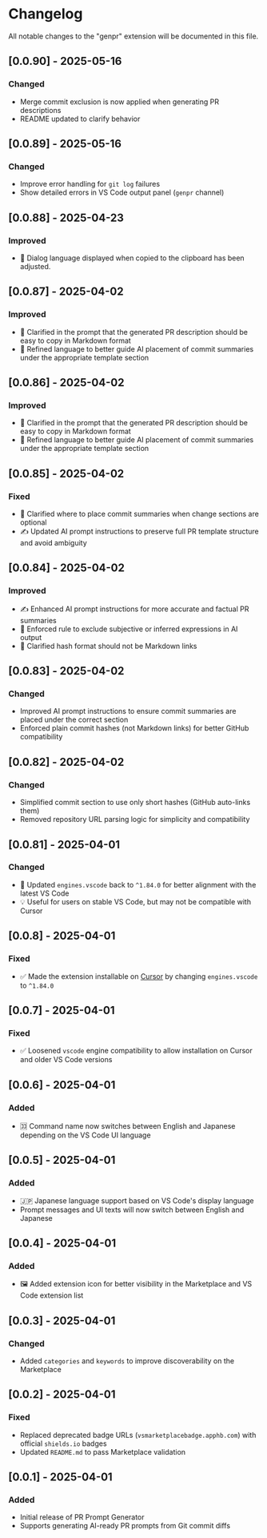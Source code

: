# Changelog

All notable changes to the "genpr" extension will be documented in this file.

## [0.0.90] - 2025-05-16

### Changed

- Merge commit exclusion is now applied when generating PR descriptions
- README updated to clarify behavior

## [0.0.89] - 2025-05-16

### Changed

- Improve error handling for `git log` failures
- Show detailed errors in VS Code output panel (`genpr` channel)

## [0.0.88] - 2025-04-23

### Improved

- 📝 Dialog language displayed when copied to the clipboard has been adjusted.

## [0.0.87] - 2025-04-02

### Improved

- 📝 Clarified in the prompt that the generated PR description should be easy to copy in Markdown format
- 🧠 Refined language to better guide AI placement of commit summaries under the appropriate template section

## [0.0.86] - 2025-04-02

### Improved

- 📝 Clarified in the prompt that the generated PR description should be easy to copy in Markdown format
- 🧠 Refined language to better guide AI placement of commit summaries under the appropriate template section

## [0.0.85] - 2025-04-02

### Fixed

- 🧠 Clarified where to place commit summaries when change sections are optional
- ✍️ Updated AI prompt instructions to preserve full PR template structure and avoid ambiguity

## [0.0.84] - 2025-04-02

### Improved

- ✍️ Enhanced AI prompt instructions for more accurate and factual PR summaries
- 📌 Enforced rule to exclude subjective or inferred expressions in AI output
- 🔗 Clarified hash format should not be Markdown links

## [0.0.83] - 2025-04-02

### Changed

- Improved AI prompt instructions to ensure commit summaries are placed under the correct section
- Enforced plain commit hashes (not Markdown links) for better GitHub compatibility


## [0.0.82] - 2025-04-02

### Changed

- Simplified commit section to use only short hashes (GitHub auto-links them)
- Removed repository URL parsing logic for simplicity and compatibility

## [0.0.81] - 2025-04-01

### Changed

- 🔄 Updated `engines.vscode` back to `^1.84.0` for better alignment with the latest VS Code
- 💡 Useful for users on stable VS Code, but may not be compatible with Cursor

## [0.0.8] - 2025-04-01

### Fixed

- ✅ Made the extension installable on [Cursor](https://www.cursor.com) by changing `engines.vscode` to `^1.84.0`

## [0.0.7] - 2025-04-01

### Fixed

- ✅ Loosened `vscode` engine compatibility to allow installation on Cursor and older VS Code versions

## [0.0.6] - 2025-04-01

### Added

- 🈁 Command name now switches between English and Japanese depending on the VS Code UI language

## [0.0.5] - 2025-04-01

### Added

- 🇯🇵 Japanese language support based on VS Code's display language
- Prompt messages and UI texts will now switch between English and Japanese

## [0.0.4] - 2025-04-01

### Added

- 🖼️ Added extension icon for better visibility in the Marketplace and VS Code extension list

## [0.0.3] - 2025-04-01

### Changed

- Added `categories` and `keywords` to improve discoverability on the Marketplace

## [0.0.2] - 2025-04-01

### Fixed

- Replaced deprecated badge URLs (`vsmarketplacebadge.apphb.com`) with official `shields.io` badges
- Updated `README.md` to pass Marketplace validation

## [0.0.1] - 2025-04-01

### Added

- Initial release of PR Prompt Generator
- Supports generating AI-ready PR prompts from Git commit diffs
